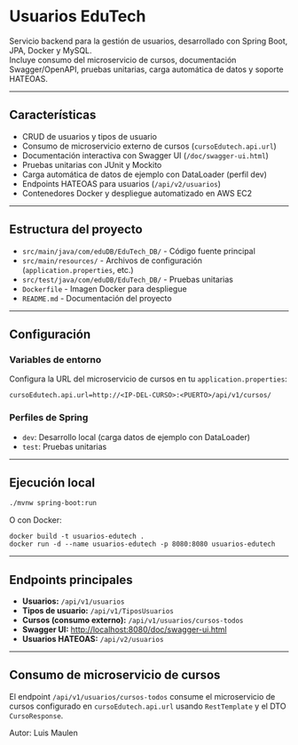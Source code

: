 # Usuarios EduTech

Servicio backend para la gestión de usuarios, desarrollado con Spring Boot, JPA, Docker y MySQL.  
Incluye consumo del microservicio de cursos, documentación Swagger/OpenAPI, pruebas unitarias, carga automática de datos y soporte HATEOAS.

---

## Características

- CRUD de usuarios y tipos de usuario
- Consumo de microservicio externo de cursos (`cursoEdutech.api.url`)
- Documentación interactiva con Swagger UI (`/doc/swagger-ui.html`)
- Pruebas unitarias con JUnit y Mockito
- Carga automática de datos de ejemplo con DataLoader (perfil dev)
- Endpoints HATEOAS para usuarios (`/api/v2/usuarios`)
- Contenedores Docker y despliegue automatizado en AWS EC2

---

## Estructura del proyecto

- `src/main/java/com/eduDB/EduTech_DB/` - Código fuente principal
- `src/main/resources/` - Archivos de configuración (`application.properties`, etc.)
- `src/test/java/com/eduDB/EduTech_DB/` - Pruebas unitarias
- `Dockerfile` - Imagen Docker para despliegue
- `README.md` - Documentación del proyecto

---

## Configuración

### Variables de entorno

Configura la URL del microservicio de cursos en tu `application.properties`:

```cursoEdutech.api.url=http://<IP-DEL-CURSO>:<PUERTO>/api/v1/cursos/```


### Perfiles de Spring

- `dev`: Desarrollo local (carga datos de ejemplo con DataLoader)
- `test`: Pruebas unitarias

---

## Ejecución local

```sh
./mvnw spring-boot:run
```

O con Docker:
```
docker build -t usuarios-edutech .
docker run -d --name usuarios-edutech -p 8080:8080 usuarios-edutech
```

---

## Endpoints principales

- **Usuarios:** `/api/v1/usuarios`
- **Tipos de usuario:** `/api/v1/TiposUsuarios`
- **Cursos (consumo externo):** `/api/v1/usuarios/cursos-todos`
- **Swagger UI:** [http://localhost:8080/doc/swagger-ui.html](http://localhost:8080/doc/swagger-ui.html)
- **Usuarios HATEOAS:** `/api/v2/usuarios`

---

## Consumo de microservicio de cursos

El endpoint `/api/v1/usuarios/cursos-todos` consume el microservicio de cursos configurado en `cursoEdutech.api.url` usando `RestTemplate` y el DTO `CursoResponse`.


Autor: Luis Maulen